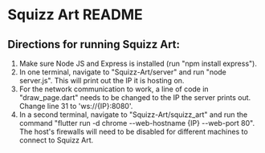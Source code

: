 # Squizz Art README

## Directions for running Squizz Art:

1. Make sure Node JS and Express is installed (run "npm install express").
2. In one terminal, navigate to "Squizz-Art/server" and run "node server.js". This will print out the IP it is hosting on.
3. For the network communication to work, a line of code in "draw_page.dart" needs to be changed to the IP the server prints out. Change line 31 to 'ws://{IP}:8080'.
4. In a second terminal, navigate to "Squizz-Art/squizz_art" and run the command "flutter run -d chrome --web-hostname {IP} --web-port 80". The host's firewalls will need to be disabled for different machines to connect to Squizz Art.
